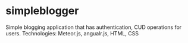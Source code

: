 # simpleblogger
Simple blogging application that has authentication, CUD operations for users. Technologies: Meteor.js, angualr.js, HTML, CSS
